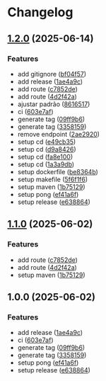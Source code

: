 # Changelog

## [1.2.0](https://github.com/flacks-cel/java-ping/compare/v1.1.0...v1.2.0) (2025-06-14)


### Features

* add gitignore ([bf04f57](https://github.com/flacks-cel/java-ping/commit/bf04f579c31919b0fe3110d90a892445ab69f7c4))
* add release ([1ae4a9c](https://github.com/flacks-cel/java-ping/commit/1ae4a9cc45e3b690becc0a748adb90db3223baf1))
* add route ([c7852de](https://github.com/flacks-cel/java-ping/commit/c7852def1b11e3262cdb1df55b063c6874eb1afd))
* add route ([4d2f42a](https://github.com/flacks-cel/java-ping/commit/4d2f42a8670dcc3a84131c2f2ddbc64437393904))
* ajustar padrão ([8616517](https://github.com/flacks-cel/java-ping/commit/86165172332c749fc935259188bd424e62be818d))
* ci ([603e7af](https://github.com/flacks-cel/java-ping/commit/603e7af46958b74025d1205e40bb8ca85852ff4e))
* generate tag ([09ff9b6](https://github.com/flacks-cel/java-ping/commit/09ff9b69a2063d8fccc6e5171b9a690705ea9e16))
* generate tag ([3358159](https://github.com/flacks-cel/java-ping/commit/3358159700873408fc5c4fd53a2aa174ce2d1617))
* remove endpoint ([2ae2920](https://github.com/flacks-cel/java-ping/commit/2ae2920cae22a4759944ce0dcde0688b8bf80365))
* setup cd ([e49cb35](https://github.com/flacks-cel/java-ping/commit/e49cb353723e7bebb227c04f0c0051311531101d))
* setup cd ([d9a8426](https://github.com/flacks-cel/java-ping/commit/d9a8426d5121978dc74533c12186cab3db83a22f))
* setup cd ([fa8e100](https://github.com/flacks-cel/java-ping/commit/fa8e1001609b32aac3bc289fd5d21a541fbc954f))
* setup cd ([1a3a9db](https://github.com/flacks-cel/java-ping/commit/1a3a9dbd4947d512777bc5cb266b67f5a3c84e96))
* setup dockerfile ([be8364b](https://github.com/flacks-cel/java-ping/commit/be8364b8ff65d839734e5a055289bf83ddc618ee))
* setup makefile ([5f6f1f6](https://github.com/flacks-cel/java-ping/commit/5f6f1f69e6834bb46e9c1ea2343215417cf84094))
* setup maven ([1b75129](https://github.com/flacks-cel/java-ping/commit/1b7512993630a5dcf5232d0f442a9abe2c5aad0b))
* setup pong ([ef41a6f](https://github.com/flacks-cel/java-ping/commit/ef41a6f1f76565ca6b628a70ff4ccc8f69648e1c))
* setup release ([e638864](https://github.com/flacks-cel/java-ping/commit/e638864a9c14444d4a48c082625fb2c1ce593334))

## [1.1.0](https://github.com/acnaweb/java-ping/compare/v1.0.0...v1.1.0) (2025-06-02)


### Features

* add route ([c7852de](https://github.com/acnaweb/java-ping/commit/c7852def1b11e3262cdb1df55b063c6874eb1afd))
* add route ([4d2f42a](https://github.com/acnaweb/java-ping/commit/4d2f42a8670dcc3a84131c2f2ddbc64437393904))
* setup maven ([1b75129](https://github.com/acnaweb/java-ping/commit/1b7512993630a5dcf5232d0f442a9abe2c5aad0b))

## 1.0.0 (2025-06-02)


### Features

* add release ([1ae4a9c](https://github.com/acnaweb/java-ping/commit/1ae4a9cc45e3b690becc0a748adb90db3223baf1))
* ci ([603e7af](https://github.com/acnaweb/java-ping/commit/603e7af46958b74025d1205e40bb8ca85852ff4e))
* generate tag ([09ff9b6](https://github.com/acnaweb/java-ping/commit/09ff9b69a2063d8fccc6e5171b9a690705ea9e16))
* generate tag ([3358159](https://github.com/acnaweb/java-ping/commit/3358159700873408fc5c4fd53a2aa174ce2d1617))
* setup pong ([ef41a6f](https://github.com/acnaweb/java-ping/commit/ef41a6f1f76565ca6b628a70ff4ccc8f69648e1c))
* setup release ([e638864](https://github.com/acnaweb/java-ping/commit/e638864a9c14444d4a48c082625fb2c1ce593334))

